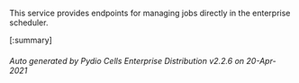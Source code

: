 






This service provides endpoints for managing jobs directly in the enterprise scheduler.

[:summary]

###### Auto generated by Pydio Cells Enterprise Distribution v2.2.6 on 20-Apr-2021
